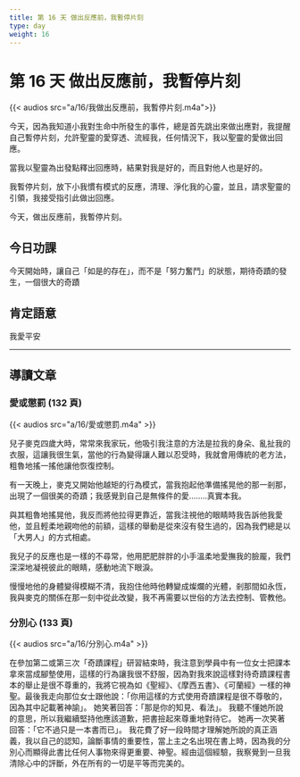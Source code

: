 ```yaml
---
title: 第 16 天 做出反應前，我暫停片刻
type: day
weight: 16
---
```


# 第 16 天 做出反應前，我暫停片刻

{{< audios src="a/16/我做出反應前，我暫停片刻.m4a">}}

今天，因為我知道小我對生命中所發生的事件，總是首先跳出來做出應對，我提醒自己暫停片刻，允許聖靈的愛穿透、流經我，任何情況下，我以聖靈的愛做出回應。

當我以聖靈為出發點釋出回應時，結果對我是好的，而且對他人也是好的。

我暫停片刻，放下小我慣有模式的反應，清理、淨化我的心靈，並且，請求聖靈的引領，我接受指引此做出回應。

今天，做出反應前，我暫停片刻。

## 今日功課

今天開始時，讓自己「如是的存在」，而不是「努力奮鬥」的狀態，期待奇蹟的發生，一個很大的奇蹟

## 肯定語意

我愛平安

---

## 導讀文章

### 愛或懲罰 (132 頁)

{{< audios src="a/16/愛或懲罰.m4a" >}}

兒子麥克四歲大時，常常來我家玩，他吸引我注意的方法是拉我的身朵、亂扯我的衣服，這讓我很生氣，當他的行為變得讓人難以忍受時，我就會用傳統的老方法，粗魯地搖一搖他讓他恢復控制。

有一天晚上，麥克又開始他越矩的行為模式，當我抱起他準備搖晃他的那一剎那，出現了一個很美的奇蹟；我感覺到自己是無條件的愛……..真實本我。

與其粗魯地搖晃他，我反而將他拉得更靠近，當我注視他的眼睛時我告訴他我愛他，並且輕柔地親吻他的前額，這樣的舉動是從來沒有發生過的，因為我們總是以「大男人」的方式相處。

我兒子的反應也是一樣的不尋常，他用肥肥胖胖的小手溫柔地愛撫我的臉龎，我們深深地凝視彼此的眼睛，感動地流下眼淚。

慢慢地他的身體變得模糊不清，我抱住他時他轉變成燦爛的光體，剎那間如永恆，我與麥克的關係在那一刻中從此改變，我不再需要以世俗的方法去控制、管教他。

### 分別心 (133 頁)

{{< audios src="a/16/分別心.m4a" >}}

在參加第二或第三次「奇蹟課程」研習結束時，我注意到學員中有一位女士把課本拿來當成腳墊使用，這樣的行為讓我很不舒服，因為對我來說這樣對待奇蹟課程書本的舉止是很不尊重的，我將它視為如《聖經》、《摩西五書》、《可蘭經》一樣的神聖。最後我走向那位女士跟他說：「你用這樣的方式使用奇蹟課程是很不尊敬的，因為其中記載著神諭」。 她笑著回答：「那是你的知見、看法」。 我聽不懂她所說的意思，所以我繼續堅持他應該道歉，把書撿起來尊重地對待它。 她再一次笑著回答：「它不過只是一本書而已」。 我花費了好一段時間才理解她所說的真正涵義，我以自己的認知，論斷事情的重要性，當上主之名出現在書上時，因為我的分別心而顯得此書比任何人事物來得更重要、神聖。經由這個經驗，我察覺到一旦我清除心中的評斷，外在所有的一切是平等而完美的。
